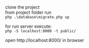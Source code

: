 clone the project  
from project folder run  
`php .\database\migrate.php up`

for run server execute:  
`php -S localhost:8000 -t public/`  

open http://localhost:8000/ in browser 

